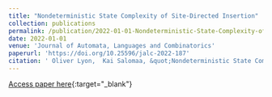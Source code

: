 ```yaml
---
title: "Nondeterministic State Complexity of Site-Directed Insertion"
collection: publications
permalink: /publication/2022-01-01-Nondeterministic-State-Complexity-of-Site-Directed-Insertion
date: 2022-01-01
venue: 'Journal of Automata, Languages and Combinatorics'
paperurl: 'https://doi.org/10.25596/jalc-2022-187'
citation: ' Oliver Lyon,  Kai Salomaa, &quot;Nondeterministic State Complexity of Site-Directed Insertion.&quot; Journal of Automata, Languages and Combinatorics, 2022.'
---
```

[Access paper here](https://doi.org/10.25596/jalc-2022-187){:target="_blank"}
